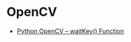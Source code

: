 # OpenCV

- [Python OpenCV – waitKey() Function](https://www.geeksforgeeks.org/python-opencv-waitkey-function/)
